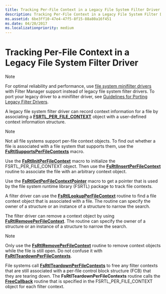 ```yaml
---
title: Tracking Per-File Context in a Legacy File System Filter Driver
description: Tracking Per-File Context in a Legacy File System Filter Driver
ms.assetid: 6be3ff10-47e4-47f5-8f15-88a80a16f451
ms.date: 04/20/2017
ms.localizationpriority: medium
---
```


# Tracking Per-File Context in a Legacy File System Filter Driver

> [!NOTE]
> For optimal reliability and performance, use [file system minifilter drivers](./filter-manager-concepts.md) with Filter Manager support instead of legacy file system filter drivers. To port your legacy driver to a minifilter driver, see [Guidelines for Porting Legacy Filter Drivers](guidelines-for-porting-legacy-filter-drivers.md).

A legacy file system filter driver can record context information for a file by associating a [**FSRTL_PER_FILE_CONTEXT**](/windows-hardware/drivers/ddi/ntifs/ns-ntifs-_fsrtl_per_file_context) object with a user-defined context information structure.

> [!NOTE]
> Not all file systems support per-file context objects. To find out whether a file is associated with a file system that supports them, use the [**FsRtlSupportsPerFileContexts**](/windows-hardware/drivers/ddi/ntifs/nf-ntifs-fsrtlsupportsperfilecontexts) macro.

Use the [**FsRtlInitPerFileContext**](/previous-versions/ff546161(v=vs.85)) macro to initialize the FSRTL_PER_FILE_CONTEXT object. Then use the [**FsRtlInsertPerFileContext**](/windows-hardware/drivers/ddi/ntifs/nf-ntifs-fsrtlinsertperfilecontext) routine to associate the file with an arbitrary context object.

Use the [**FsRtlGetPerFileContextPointer**](/previous-versions/ff546051(v=vs.85)) macro to get a pointer that is used by the file system runtime library (FSRTL) package to track file contexts.

A filter driver can use the [**FsRtlLookupPerFileContext**](/windows-hardware/drivers/ddi/ntifs/nf-ntifs-fsrtllookupperfilecontext) routine to find a file context object that is associated with a file. The routine can specify the owner of a structure or an instance of a structure to narrow the search.

The filter driver can remove a context object by using [**FsRtlRemovePerFileContext**](/windows-hardware/drivers/ddi/ntifs/nf-ntifs-fsrtlremoveperfilecontext). The routine can specify the owner of a structure or an instance of a structure to narrow the search.

> [!NOTE]
> Only use the [**FsRtlRemovePerFileContext**](/windows-hardware/drivers/ddi/ntifs/nf-ntifs-fsrtlremoveperfilecontext) routine to remove context objects while the file is still open. Do not confuse it with [**FsRtlTeardownPerFileContexts**](/windows-hardware/drivers/ddi/ntifs/nf-ntifs-fsrtlteardownperfilecontexts).

File systems call [**FsRtlTeardownPerFileContexts**](/windows-hardware/drivers/ddi/ntifs/nf-ntifs-fsrtlteardownperfilecontexts) to free any filter contexts that are still associated with a per-file control block structure (FCB) that they are tearing down. The **FsRtlTeardownPerFileContexts** routine calls the [**FreeCallback**](./pfree-function.md) routine that is specified in the FSRTL_PER_FILE_CONTEXT object for each filter context.
